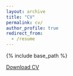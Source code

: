 ```yaml
---
layout: archive
title: "CV"
permalink: cv/
author_profile: true
redirect_from:
  - /resume
---
```


{% include base_path %}

<a href="files/Linn_CV.pdf" target="_blank">Download CV</a>